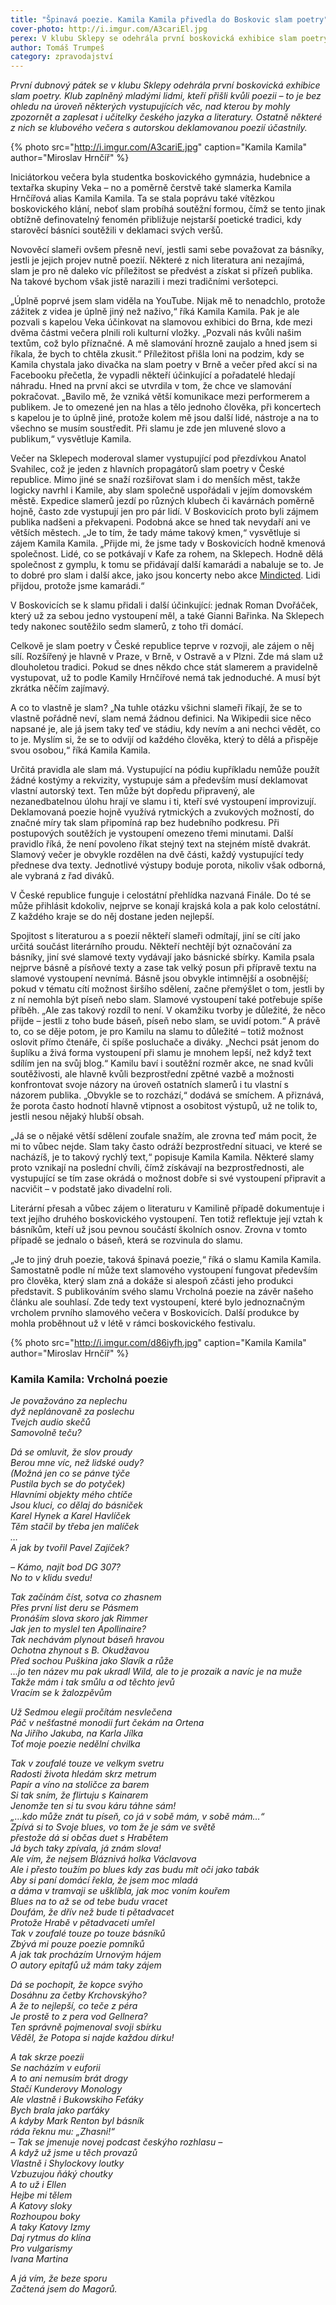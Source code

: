 ```yaml
---
title: "Špinavá poezie. Kamila Kamila přivedla do Boskovic slam poetry"
cover-photo: http://i.imgur.com/A3cariEl.jpg
perex: V klubu Sklepy se odehrála první boskovická exhibice slam poetry. Iniciátorkou večera byla studentka boskovického gymnázia, hudebnice a textařka skupiny Veka, Kamila Hrnčířová alias Kamila Kamila.
author: Tomáš Trumpeš
category: zpravodajství
---
```


*První dubnový pátek se v klubu Sklepy odehrála první boskovická exhibice slam poetry. Klub zaplněný mladými lidmi, kteří přišli kvůli poezii – to je bez ohledu na úroveň některých vystupujících věc, nad kterou by mohly zpozornět a zaplesat i učitelky českého jazyka a literatury. Ostatně některé z nich se klubového večera s autorskou deklamovanou poezií účastnily.*

{% photo src="http://i.imgur.com/A3cariE.jpg" caption="Kamila Kamila" author="Miroslav Hrnčíř" %}

Iniciátorkou večera byla studentka boskovického gymnázia, hudebnice a textařka skupiny Veka – no a poměrně čerstvě také slamerka Kamila Hrnčířová alias Kamila Kamila. Ta se stala poprávu také vítězkou boskovického klání, neboť slam probíhá soutěžní formou, čímž se tento jinak obtížně definovatelný fenomén přibližuje nejstarší poetické tradici, kdy starověcí básníci soutěžili v deklamaci svých veršů.

Novověcí slameři ovšem přesně neví, jestli sami sebe považovat za básníky, jestli je jejich projev nutně poezií. Některé z nich literatura ani nezajímá, slam je pro ně daleko víc příležitost se předvést a získat si přízeň publika. Na takové bychom však jistě narazili i mezi tradičními veršotepci.

„Úplně poprvé jsem slam viděla na YouTube. Nijak mě to nenadchlo, protože zážitek z videa je úplně jiný než naživo,“ říká Kamila Kamila. Pak je ale pozvali s kapelou Veka účinkovat na slamovou exhibici do Brna, kde mezi dvěma částmi večera plnili roli kulturní vložky. „Pozvali nás kvůli našim textům, což bylo příznačné. A mě slamování hrozně zaujalo a hned jsem si říkala, že bych to chtěla zkusit.“ Příležitost přišla loni na podzim, kdy se Kamila chystala jako divačka na slam poetry v Brně a večer před akcí si na Facebooku přečetla, že vypadli někteří účinkující a pořadatelé hledají náhradu. Hned na první akci se utvrdila v tom, že chce ve slamování pokračovat. „Bavilo mě, že vzniká větší komunikace mezi performerem a publikem. Je to omezené jen na hlas a tělo jednoho člověka, při koncertech s kapelou je to úplně jiné, protože kolem mě jsou další lidé, nástroje a na to všechno se musím soustředit. Při slamu je zde jen mluvené slovo a publikum,“ vysvětluje Kamila.

Večer na Sklepech moderoval slamer vystupující pod přezdívkou Anatol Svahilec, což je jeden z hlavních propagátorů slam poetry v České republice. Mimo jiné se snaží rozšiřovat slam i do menších měst, takže logicky navrhl i Kamile, aby slam společně uspořádali v jejím domovském městě. Expedice slamerů jezdí po různých klubech či kavárnách poměrně hojně, často zde vystupují jen pro pár lidí. V Boskovicích proto byli zájmem publika nadšeni a překvapeni. Podobná akce se hned tak nevydaří ani ve větších městech. „Je to tím, že tady máme takový kmen,“ vysvětluje si zájem Kamila Kamila. „Přijde mi, že jsme tady v Boskovicích hodně kmenová společnost. Lidé, co se potkávají v Kafe za rohem, na Sklepech. Hodně dělá společnost z gymplu, k tomu se přidávají další kamarádi a nabaluje se to. Je to dobré pro slam i další akce, jako jsou koncerty nebo akce [Mindicted](http://www.ohlasy.info/clanky/2017/01/rozhovor-mindicted.html). Lidi přijdou, protože jsme kamarádi.“

V Boskovicích se k slamu přidali i další účinkující: jednak Roman Dvořáček, který už za sebou jedno vystoupení měl, a také Gianni Bařinka. Na Sklepech tedy nakonec soutěžilo sedm slamerů, z toho tři domácí.

Celkově je slam poetry v České republice teprve v rozvoji, ale zájem o něj sílí. Rozšířený je hlavně v Praze, v Brně, v Ostravě a v Plzni. Zde má slam už dlouholetou tradici. Pokud se dnes někdo chce stát slamerem a pravidelně vystupovat, už to podle Kamily Hrnčířové nemá tak jednoduché. A musí být zkrátka něčím zajímavý.

A co to vlastně je slam? „Na tuhle otázku všichni slameři říkají, že se to vlastně pořádně neví, slam nemá žádnou definici. Na Wikipedii sice něco napsané je, ale já jsem taky teď ve stádiu, kdy nevím a ani nechci vědět, co to je. Myslím si, že se to odvíjí od každého člověka, který to dělá a přispěje svou osobou,“ říká Kamila Kamila. 

Určitá pravidla ale slam má. Vystupující na pódiu kupříkladu nemůže použít žádné kostýmy a rekvizity, vystupuje sám a především musí deklamovat vlastní autorský text. Ten může být dopředu připravený, ale nezanedbatelnou úlohu hrají ve slamu i ti, kteří své vystoupení improvizují. Deklamovaná poezie hojně využívá rytmických a zvukových možností, do značné míry tak slam připomíná rap bez hudebního podkresu. Při postupových soutěžích je vystoupení omezeno třemi minutami. Další pravidlo říká, že není povoleno říkat stejný text na stejném místě dvakrát. Slamový večer je obvykle rozdělen na dvě části, každý vystupující tedy přednese dva texty. Jednotlivé výstupy boduje porota, nikoliv však odborná, ale vybraná z řad diváků.

V České republice funguje i celostátní přehlídka nazvaná Finále. Do té se může přihlásit kdokoliv, nejprve se konají krajská kola a pak kolo celostátní. Z každého kraje se do něj dostane jeden nejlepší.

Spojitost s literaturou a s poezií někteří slameři odmítají, jiní se cítí jako určitá součást literárního proudu. Někteří nechtějí být označování za básníky, jiní své slamové texty vydávají jako básnické sbírky. Kamila psala nejprve básně a písňové texty a zase tak velký posun při přípravě textu na slamové vystoupení nevnímá. Básně jsou obvykle intimnější a osobnější; pokud v tématu cítí možnost širšího sdělení, začne přemýšlet o tom, jestli by z ní nemohla být píseň nebo slam. Slamové vystoupení také potřebuje spíše příběh. „Ale zas takový rozdíl to není. V okamžiku tvorby je důležité, že něco přijde – jestli z toho bude báseň, píseň nebo slam, se uvidí potom.“ A právě to, co se děje potom, je pro Kamilu na slamu to důležité – totiž možnost oslovit přímo čtenáře, či spíše posluchače a diváky. „Nechci psát jenom do šuplíku a živá forma vystoupení při slamu je mnohem lepší, než když text sdílím jen na svůj blog.“ Kamilu baví i soutěžní rozměr akce, ne snad kvůli soutěživosti, ale hlavně kvůli bezprostřední zpětné vazbě a možnosti konfrontovat svoje názory na úroveň ostatních slamerů i tu vlastní s názorem publika. „Obvykle se to rozchází,“ dodává se smíchem. A přiznává, že porota často hodnotí hlavně vtipnost a osobitost výstupů, už ne tolik to, jestli nesou nějaký hlubší obsah.

„Já se o nějaké větší sdělení zoufale snažím, ale zrovna teď mám pocit, že mi to vůbec nejde. Slam taky často odráží bezprostřední situaci, ve které se nacházíš, je to takový rychlý text,“ popisuje Kamila Kamila. Některé slamy proto vznikají na poslední chvíli, čímž získávají na bezprostřednosti, ale vystupující se tím zase okrádá o možnost dobře si své vystoupení připravit a nacvičit – v podstatě jako divadelní roli. 

Literární přesah a vůbec zájem o literaturu v Kamilině případě dokumentuje i text jejího druhého boskovického vystoupení. Ten totiž reflektuje její vztah k básníkům, kteří už jsou pevnou součástí školních osnov. Zrovna v tomto případě se jednalo o báseň, která se rozvinula do slamu. 

„Je to jiný druh poezie, taková špinavá poezie,“ říká o slamu Kamila Kamila. Samostatně podle ní může text slamového vystoupení fungovat především pro člověka, který slam zná a dokáže si alespoň zčásti jeho produkci představit. S publikováním svého slamu Vrcholná poezie na závěr našeho článku ale souhlasí. Zde tedy text vystoupení, které bylo jednoznačným vrcholem prvního slamového večera v Boskovicích. Další produkce by mohla proběhnout už v létě v rámci boskovického festivalu.

{% photo src="http://i.imgur.com/d86iyfh.jpg" caption="Kamila Kamila" author="Miroslav Hrnčíř" %}

### Kamila Kamila: Vrcholná poezie

*Je považováno za neplechu  
dyž neplánovaně za poslechu   
Tvejch audio skečů   
Samovolně teču?*

*Dá se omluvit, že slov proudy  
Berou mne víc, než lidské oudy?  
(Možná jen co se pánve týče  
Pustila bych se do potyček)  
Hlavními objekty mého chtíče  
Jsou kluci, co dělaj do básniček  
Karel Hynek a Karel Havlíček  
Těm stačil by třeba jen malíček  
…  
A jak by tvořil Pavel Zajíček?*

*– Kámo, najít bod DG 307?  
No to v klidu svedu!*

*Tak začínám číst, sotva co zhasnem  
Přes první list deru se Pásmem  
Pronáším slova skoro jak Rimmer  
Jak jen to myslel ten Apollinaire?  
Tak nechávám plynout báseň hravou  
Ochotna zhynout s B. Okudžavou  
Před sochou Puškina jako Slavík a růže  
…jo ten název mu pak ukradl Wild, ale to je prozaik a navíc je na muže  
Takže mám i tak smůlu a od těchto jevů  
Vracím se k žalozpěvům*

*Už Sedmou elegii pročítám nesvlečena  
Páč v nešťastné monodii furt čekám na Ortena  
Na Jiřího Jakuba, na Karla Jílka  
Toť moje poezie nedělní chvilka*

*Tak v zoufalé touze ve velkym svetru  
Radosti života hledám skrz metrum  
Papír a víno na stoličce za barem  
Si tak sním, že flirtuju s Kainarem  
Jenomže ten si tu svou káru táhne sám!  
„…kdo může znát tu píseň, co já v sobě mám, v sobě mám…“  
Zpívá si to Svoje blues, vo tom že je sám ve světě  
přestože dá si občas duet s Hrabětem  
Já bych taky zpívala, já znám slova!  
Ale vím, že nejsem Bláznivá holka Václavova  
Ale i přesto toužím po blues kdy zas budu mít oči jako tabák  
Aby si paní domácí řekla, že jsem moc mladá  
a dáma v tramvaji se ušklíbla, jak moc voním kouřem  
Blues na to až se od tebe budu vracet  
Doufám, že dřív než bude ti pětadvacet  
Protože Hrabě v pětadvaceti umřel  
Tak v zoufalé touze po touze básníků  
Zbývá mi pouze poezie pomníků  
A jak tak procházím Urnovým hájem  
O autory epitafů už mám taky zájem*

*Dá se pochopit, že kopce svýho  
Dosáhnu za četby Krchovskýho?  
A že to nejlepší, co teče z péra  
Je prostě to z pera vod Gellnera?  
Ten správně pojmenoval svoji sbírku  
Věděl, že Potopa si najde každou dírku!*

*A tak skrze poezii  
Se nacházím v euforii  
A to ani nemusím brát drogy  
Stačí Kunderovy Monology  
Ale vlastně i Bukowskiho Feťáky  
Bych brala jako parťáky  
A kdyby Mark Renton byl básník  
ráda řeknu mu: „Zhasni!“  
– Tak se jmenuje novej podcast českýho rozhlasu –  
A když už jsme u těch provazů  
Vlastně i Shylockovy loutky  
Vzbuzujou ňáký choutky  
A to už i Ellen  
Hejbe mi tělem  
A Katovy sloky  
Rozhoupou boky  
A taky Katovy Izmy  
Daj rytmus do klína  
Pro vulgarismy  
Ivana Martina*

*A já vím, že beze sporu  
Začtená jsem do Magorů.*
